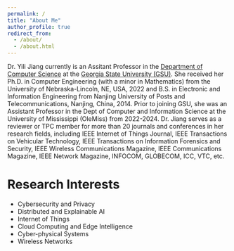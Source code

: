 ```yaml
---
permalink: /
title: "About Me"
author_profile: true
redirect_from: 
  - /about/
  - /about.html
---
```

Dr. Yili Jiang currently is an Assitant Professor in the [Department of Computer Science](https://csds.gsu.edu/) at the [Georgia State University (GSU)](https://www.gsu.edu/). She received her Ph.D. in Computer Engineering (with a minor in Mathematics) from the University of Nebraska-Lincoln, NE, USA, 2022 and B.S. in Electronic and Information Engineering from Nanjing University of Posts and Telecommunications, Nanjing, China, 2014. Prior to joining GSU, she was an Assistant Professor in the Dept of Computer and Information Science at the University of Mississippi (OleMiss) from 2022-2024. Dr. Jiang serves as a reviewer or TPC member for more than 20 journals and conferences in her research fields, including IEEE Internet of Things Journal, IEEE Transactions on Vehicular Technology, IEEE Transactions on Information Forensics and Security, IEEE Wireless Communications Magazine, IEEE Communications Magazine, IEEE Network Magazine, INFOCOM, GLOBECOM, ICC, VTC, etc.      

Research Interests  
======
- Cybersecurity and Privacy
- Distributed and Explainable AI
- Internet of Things
- Cloud Computing and Edge Intelligence
- Cyber-physical Systems
- Wireless Networks



